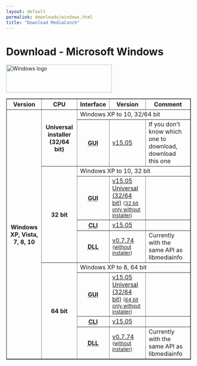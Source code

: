 ```yaml
---
layout: default
permalink: downloads/windows.html
title: "Download MediaConch"
---
```


# Download - Microsoft Windows

<img src="/MediaConch/images/Windows.png" alt="Windows logo" width="288" height="76"><br/>

<table border="1">
<thead>
<tr class="table-header">
    <th>Version</th>
    <th>CPU</th>
    <th>Interface</th>
    <th>Version</th>
    <th>Comment</th>
</tr>
</thead>
<tbody>
<tr>
    <th rowspan="10">Windows XP, Vista, 7, 8, 10</th>
    <th rowspan="2">Universal installer (32/64 bit)</th>
    <td class="table-OS" colspan="3" id="i386">Windows XP to 10, 32/64 bit</td>
</tr>
<tr>
    <th><abbr title="Graphical User Interface">GUI</abbr></th>
    <td><a href="http://mediaarea.net/download/binary/mediaconch-gui/15.05/MediaConch_GUI_15.05_Windows.exe">v15.05</a></td>
    <td>If you don't know which one to download, download this one<?php echo $AdSupported; ?></td>
</tr>
<tr>
    <th rowspan="4">32 bit</th>
    <td class="table-OS" colspan="3" id="i386">Windows XP to 10, 32 bit</td>
</tr>
<tr>
    <th><abbr title="Graphical User Interface">GUI</abbr></th>
    <td><a href="http://mediaarea.net/download/binary/mediaconch-gui/15.05/MediaConch_GUI_15.05_Windows.exe">v15.05 Universal (32/64 bit)</a> <small> (<a href="http://mediaarea.net/download/binary/mediaconch-gui/15.05/MediaConch_GUI_15.05_Windows_i386_WithoutInstaller.7z">32 bit only without installer</a>)</small></td>
    <td><?php echo $AdSupported; ?></td>
</tr>
<tr>
    <th><abbr title="Command Line Interface">CLI</abbr></th>
    <td><a href="http://mediaarea.net/download/binary/mediaconch/15.05/MediaConch_CLI_15.05_Windows_i386.zip">v15.05</a></td>
    <td>&nbsp;</td>
</tr>
<tr>
    <th><abbr title="Dynamic Link Library">DLL</abbr></th>
    <td><a href="http://mediaarea.net/download/binary/libmediainfo0/0.7.74/MediaInfo_DLL_0.7.74_Windows_i386.exe">v0.7.74</a><small> (<a href="http://mediaarea.net/download/binary/libmediainfo0/0.7.74/MediaInfo_DLL_0.7.74_Windows_i386_WithoutInstaller.7z">without installer</a>)</small></td>
    <td>Currently with the same API as libmediainfo</td>
</tr>
<tr>
    <th rowspan="4">64 bit</th>
    <td class="table-OS" colspan="3" id="x64">Windows XP to 8, 64 bit</td>
</tr>
<tr>
    <th><abbr title="Graphical User Interface">GUI</abbr></th>
    <td><a href="http://mediaarea.net/download/binary/mediaconch-gui/15.05/MediaConch_GUI_15.05_Windows.exe">v15.05 Universal (32/64 bit)</a> <small>(<a href="http://mediaarea.net/download/binary/mediaconch-gui/15.05/MediaConch_GUI_15.05_Windows_x64_WithoutInstaller.7z">64 bit only without installer</a>)</small></td>
    <td><?php echo $AdSupported; ?></td>
</tr>
<tr>
    <th><abbr title="Command Line Interface">CLI</abbr></th>
    <td><a href="http://mediaarea.net/download/binary/mediaconch/15.05/MediaConch_CLI_15.05_Windows_x64.zip">v15.05</a></td>
    <td>&nbsp;</td>
</tr>
<tr>
    <th><abbr title="Dynamic Link Library">DLL</abbr></th>
    <td><a href="http://mediaarea.net/download/binary/libmediainfo0/0.7.74/MediaInfo_DLL_0.7.74_Windows_x64.exe">v0.7.74</a><small> (<a href="http://mediaarea.net/download/binary/libmediainfo0/0.7.74/MediaInfo_DLL_0.7.74_Windows_x64_WithoutInstaller.7z">without installer</a>)</small></td>
    <td>Currently with the same API as libmediainfo</td>
</tr>
</tbody>
</table>
